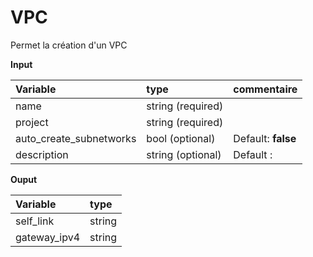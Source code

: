 **VPC**
==

Permet la création d'un VPC 

**Input**

|Variable|type|commentaire|
|:-|:-|:-|
|name|string (required)||
|project|string (required)||
|auto_create_subnetworks|bool (optional)|Default: **false**|
|description| string (optional)| Default : **<nothing>**|

**Ouput**

|Variable|type|
|:-|:-|
|self_link|string|
|gateway_ipv4|string|
